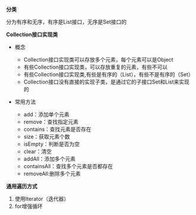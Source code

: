 ﻿**分类**

分为有序和无序，有序是List接口，无序是Set接口的

**Collection接口实现类**

- 概念
	- Collection接口实现类可以存放多个元素，每个元素可以是Object
	- 有些Collection接口实现类，可以存放重复的元素，有些不可以
	- 有些Collection接口实现类,有些是有序的（List），有些不是有序的（Set）
	- Collection接口没有直接的实现子类，是通过它的子接口Set和List来实现的

- 常用方法
	- add：添加单个元素
	- remove：查找指定元素
	- contains：查找元素是否存在
	- size：获取元素个数
	- isEmpty：判断是否为空
	- clear：清空
	- addAll：添加多个元素
	- containsAll：查找多个元素是否都存在
	- removeAll:删除多个元素

**通用遍历方式**
1. 使用Iterator（迭代器）
2. for增强循环
